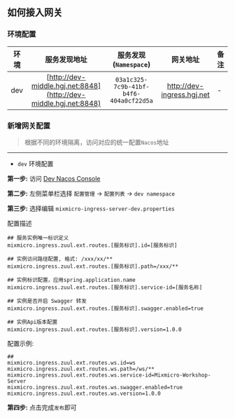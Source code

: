 ## 如何接入网关

### 环境配置

环境 | 服务发现地址 | 服务发现(`Namespace`) | 网关地址 |备注
:----:|:----:|:----:|:----:|-----|
dev | [http://dev-middle.hgj.net:8848](http://dev-middle.hgj.net:8848) | `03a1c325-7c9b-41bf-b4f6-404a0cf22d5a` | http://dev-ingress.hgj.net | - |


### 新增网关配置

> 根据不同的环境隔离，访问对应的统一配置`Nacos`地址

-----
- `dev` 环境配置

**第一步:** 访问 [Dev Nacos Console](http://dev-middle.hgj.net:8848/nacos)

**第二步:** 左侧菜单栏选择 `配置管理` -> `配置列表` -> `dev namespace`

**第三步:** 选择编辑 `mixmicro-ingress-server-dev.properties`

配置描述

```properties
## 服务实例唯一标识定义
mixmicro.ingress.zuul.ext.routes.[服务标识].id=[服务标识]

## 实例访问路径配置, 格式: /xxx/xx/**
mixmicro.ingress.zuul.ext.routes.[服务标识].path=/xxx/**

## 实例标识配置，应用spring.application.name
mixmicro.ingress.zuul.ext.routes.[服务标识].service-id=[服务名称]

## 实例是否开启 Swagger 转发
mixmicro.ingress.zuul.ext.routes.[服务标识].swagger.enabled=true

## 实例Api版本配置
mixmicro.ingress.zuul.ext.routes.[服务标识].version=1.0.0
```

配置示例:

```properties
## 
mixmicro.ingress.zuul.ext.routes.ws.id=ws
mixmicro.ingress.zuul.ext.routes.ws.path=/ws/**
mixmicro.ingress.zuul.ext.routes.ws.service-id=Mixmicro-Workshop-Server
mixmicro.ingress.zuul.ext.routes.ws.swagger.enabled=true
mixmicro.ingress.zuul.ext.routes.ws.version=1.0.0
```

**第四步:** 点击完成`发布`即可

